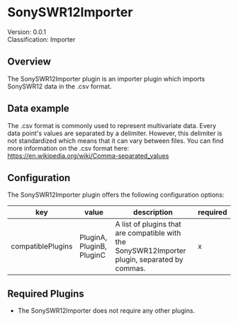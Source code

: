 # SonySWR12Importer
Version: 0.0.1  
Classification: Importer

Overview
-----
The SonySWR12Importer plugin is an importer plugin which imports SonySWR12 data in the .csv format.

Data example
-----
The .csv format is commonly used to represent multivariate data. Every data point's values are separated by a delimiter. However, this delimiter is not standardized which means that it can vary between files. You can find more information on the .csv format here: https://en.wikipedia.org/wiki/Comma-separated_values

Configuration
-----
The SonySWR12Importer plugin offers the following configuration options:

| key  | value | description | required |
| ------------- | ------------- |  ------------- | ------------- |
| compatiblePlugins | PluginA, PluginB, PluginC | A list of plugins that are compatible with the SonySWR12Importer plugin, separated by commas. | x

Required Plugins
-----
 - The SonySWR12Importer does not require any other plugins.